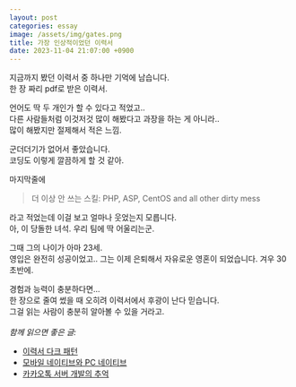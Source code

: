 ```yaml
---
layout: post
categories: essay
image: /assets/img/gates.png
title: 가장 인상적이었던 이력서
date: 2023-11-04 21:07:00 +0900
---
```


지금까지 봤던 이력서 중 하나만 기억에 남습니다.  
한 장 짜리 pdf로 받은 이력서.

언어도 딱 두 개인가 할 수 있다고 적었고..  
다른 사람들처럼 이것저것 많이 해봤다고 과장을 하는 게 아니라..  
많이 해봤지만 절제해서 적은 느낌.  

군더더기가 없어서 좋았습니다.  
코딩도 이렇게 깔끔하게 할 것 같아.

마지막줄에

> 더 이상 안 쓰는 스킬: PHP, ASP, CentOS and all other dirty mess

라고 적었는데 이걸 보고 얼마나 웃었는지 모릅니다.  
아, 이 당돌한 녀석. 우리 팀에 딱 어울리는군.

그때 그의 나이가 아마 23세.  
영입은 완전히 성공이었고.. 그는 이제 은퇴해서 자유로운 영혼이 되었습니다. 겨우 30 초반에.  

경험과 능력이 충분하다면...  
한 장으로 줄여 썼을 때 오히려 이력서에서 후광이 난다 믿습니다.  
그걸 읽는 사람이 충분히 알아볼 수 있을 거라고.
<br>
<br>
*함께 읽으면 좋은 글:*
* [이력서 다크 패턴](/essay/2024/03/19/resume-github-blog.html)
* [모바일 네이티브와 PC 네이티브](/essay/2022/01/18/mobile-native.html)
* [카카오톡 서버 개발의 추억](/essay/2022/10/16/kakaotalk-server-development.html)